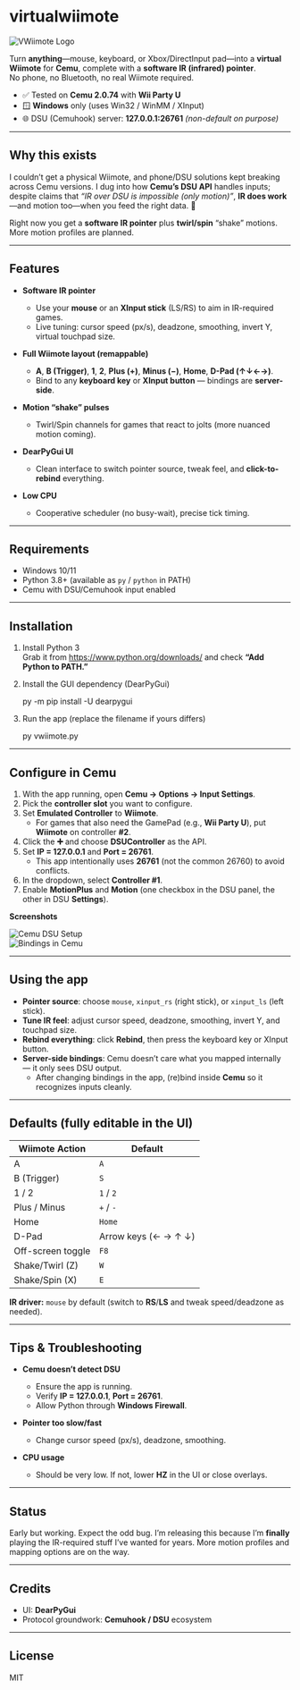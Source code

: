 # virtualwiimote

![VWiimote Logo](https://i.ibb.co/vxhkNqqm/Add-a-heading.png)  

Turn **anything**—mouse, keyboard, or Xbox/DirectInput pad—into a **virtual Wiimote** for **Cemu**, complete with a **software IR (infrared) pointer**.  
No phone, no Bluetooth, no real Wiimote required.

- ✅ Tested on **Cemu 2.0.74** with **Wii Party U**
- 🪟 **Windows** only (uses Win32 / WinMM / XInput)
- 🌐 DSU (Cemuhook) server: **127.0.0.1:26761** *(non-default on purpose)*

---

## Why this exists

I couldn’t get a physical Wiimote, and phone/DSU solutions kept breaking across Cemu versions. I dug into how **Cemu’s DSU API** handles inputs; despite claims that *“IR over DSU is impossible (only motion)”*, **IR does work**—and motion too—when you feed the right data. 🎯

Right now you get a **software IR pointer** plus **twirl/spin** “shake” motions. More motion profiles are planned.

---

## Features

- **Software IR pointer**
  - Use your **mouse** or an **XInput stick** (LS/RS) to aim in IR-required games.
  - Live tuning: cursor speed (px/s), deadzone, smoothing, invert Y, virtual touchpad size.

- **Full Wiimote layout (remappable)**
  - **A**, **B (Trigger)**, **1**, **2**, **Plus (+)**, **Minus (−)**, **Home**, **D-Pad (↑↓←→)**.
  - Bind to any **keyboard key** or **XInput button** — bindings are **server-side**.

- **Motion “shake” pulses**
  - Twirl/Spin channels for games that react to jolts (more nuanced motion coming).

- **DearPyGui UI**
  - Clean interface to switch pointer source, tweak feel, and **click-to-rebind** everything.

- **Low CPU**
  - Cooperative scheduler (no busy-wait), precise tick timing.

---

## Requirements

- Windows 10/11
- Python 3.8+ (available as `py` / `python` in PATH)
- Cemu with DSU/Cemuhook input enabled

---

## Installation

1) Install Python 3  
   Grab it from https://www.python.org/downloads/ and check **“Add Python to PATH.”**

2) Install the GUI dependency (DearPyGui)

    py -m pip install -U dearpygui

3) Run the app (replace the filename if yours differs)

    py vwiimote.py

---

## Configure in Cemu

1. With the app running, open **Cemu → Options → Input Settings**.  
2. Pick the **controller slot** you want to configure.  
3. Set **Emulated Controller** to **Wiimote**.  
   - For games that also need the GamePad (e.g., **Wii Party U**), put **Wiimote** on controller **#2**.  
4. Click the **➕** and choose **DSUController** as the API.  
5. Set **IP = 127.0.0.1** and **Port = 26761**.  
   - This app intentionally uses **26761** (not the common 26760) to avoid conflicts.  
6. In the dropdown, select **Controller #1**.  
7. Enable **MotionPlus** and **Motion** (one checkbox in the DSU panel, the other in DSU **Settings**).

**Screenshots**

![Cemu DSU Setup](https://i.ibb.co/tTGK13JN/Screenshot-2025-10-22-005409.png)  
![Bindings in Cemu](https://i.ibb.co/HfxdBc62/Screenshot-2025-10-22-005430.png)

---

## Using the app

- **Pointer source**: choose `mouse`, `xinput_rs` (right stick), or `xinput_ls` (left stick).  
- **Tune IR feel**: adjust cursor speed, deadzone, smoothing, invert Y, and touchpad size.  
- **Rebind everything**: click **Rebind**, then press the keyboard key or XInput button.  
- **Server-side bindings**: Cemu doesn’t care what you mapped internally — it only sees DSU output.  
  - After changing bindings in the app, (re)bind inside **Cemu** so it recognizes inputs cleanly.

---

## Defaults (fully editable in the UI)

| Wiimote Action | Default |
|---|---|
| A | `A` |
| B (Trigger) | `S` |
| 1 / 2 | `1` / `2` |
| Plus / Minus | `+` / `-` |
| Home | `Home` |
| D-Pad | Arrow keys (← → ↑ ↓) |
| Off-screen toggle | `F8` |
| Shake/Twirl (Z) | `W` |
| Shake/Spin  (X) | `E` |

**IR driver:** `mouse` by default (switch to **RS**/**LS** and tweak speed/deadzone as needed).

---

## Tips & Troubleshooting

- **Cemu doesn’t detect DSU**
  - Ensure the app is running.
  - Verify **IP = 127.0.0.1**, **Port = 26761**.
  - Allow Python through **Windows Firewall**.

- **Pointer too slow/fast**
  - Change cursor speed (px/s), deadzone, smoothing.

- **CPU usage**
  - Should be very low. If not, lower **HZ** in the UI or close overlays.

---

## Status

Early but working. Expect the odd bug. I’m releasing this because I’m **finally** playing the IR-required stuff I’ve wanted for years. More motion profiles and mapping options are on the way.

---

## Credits

- UI: **DearPyGui**  
- Protocol groundwork: **Cemuhook / DSU** ecosystem

---

## License

MIT

